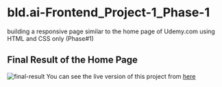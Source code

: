 # bld.ai-Frontend_Project-1_Phase-1
building a responsive page similar to the home page of Udemy.com using HTML and CSS only (Phase#1)
## Final Result of the Home Page
![final-result](https://user-images.githubusercontent.com/19650496/183249822-4319d811-fd13-48e2-a5d7-1590c51232c2.png)
You can see the live version of this project from [here](https://ahmedmohamedkamel.github.io/bld.ai-Frontend_Project-1_Phase-1/)

